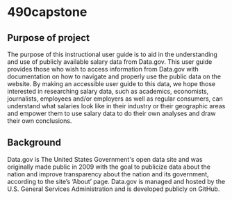 # 490capstone
## Purpose of project
The purpose of this instructional user guide is to aid in the understanding and use of publicly available salary data from Data.gov. This user guide provides those who wish to access information from Data.gov with documentation on how to navigate and properly use the public data on the website. By making an accessible user guide to this data, we hope those interested in researching salary data, such as academics, economists, journalists, employees and/or employers as well as regular consumers, can understand what salaries look like in their industry or their geographic areas and empower them to use salary data to do their own analyses and draw their own conclusions.

## Background
Data.gov is The United States Government's open data site and was originally made public in 2009 with the goal to publicize data about the nation and improve transparency about the nation and its government, according to the site’s ‘About’ page. Data.gov is managed and hosted by the U.S. General Services Administration and is developed publicly on GitHub.
